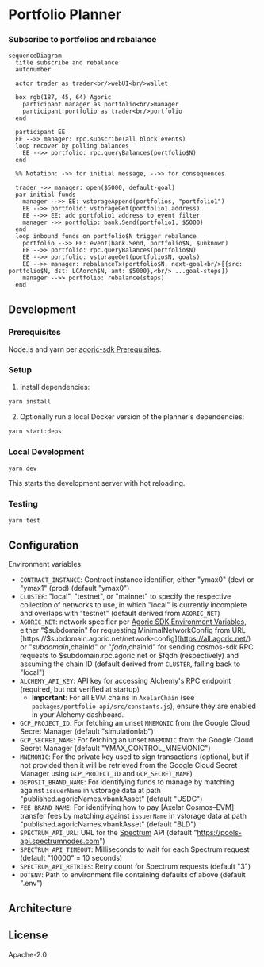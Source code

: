 # Portfolio Planner

### Subscribe to portfolios and rebalance

```mermaid
sequenceDiagram
  title subscribe and rebalance
  autonumber

  actor trader as trader<br/>webUI<br/>wallet

  box rgb(187, 45, 64) Agoric
    participant manager as portfolio<br/>manager
    participant portfolio as trader<br/>portfolio
  end

  participant EE
  EE -->> manager: rpc.subscribe(all block events)
  loop recover by polling balances
    EE -->> portfolio: rpc.queryBalances(portfolio$N)
  end

  %% Notation: ->> for initial message, -->> for consequences

  trader ->> manager: open($5000, default-goal)
  par initial funds
    manager -->> EE: vstorageAppend(portfolios, "portfolio1")
    EE -->> portfolio: vstorageGet(portfolio1 address)
    EE -->> EE: add portfolio1 address to event filter
    manager ->> portfolio: bank.Send(portfolio1, $5000)
  end
  loop inbound funds on portfolio$N trigger rebalance
    portfolio -->> EE: event(bank.Send, portfolio$N, $unknown)
    EE -->> portfolio: rpc.queryBalances(portfolio$N)
    EE -->> portfolio: vstorageGet(portfolio$N, goals)
    EE -->> manager: rebalanceTx(portfolio$N, next-goal<br/>[{src: portfolio$N, dst: LCAorch$N, amt: $5000},<br/> ...goal-steps])
    manager -->> portfolio: rebalance(steps)
  end
```

## Development

### Prerequisites

Node.js and yarn per [agoric-sdk Prerequisites](../../README.md#prerequisites).

### Setup

1. Install dependencies:
```bash
yarn install
```
2. Optionally run a local Docker version of the planner's dependencies:
```bash
yarn start:deps
```

### Local Development

```bash
yarn dev
```

This starts the development server with hot reloading.

### Testing

```bash
yarn test
```

## Configuration

Environment variables:

- `CONTRACT_INSTANCE`: Contract instance identifier, either "ymax0" (dev) or "ymax1" (prod) (default "ymax0")
- `CLUSTER`: "local", "testnet", or "mainnet" to specify the respective
  collection of networks to use, in which "local" is currently incomplete and
  overlaps with "testnet" (default derived from `AGORIC_NET`)
- `AGORIC_NET`: network specifier per
  [Agoric SDK Environment Variables](../../docs/env.md), either "$subdomain" for
  requesting MinimalNetworkConfig from URL
  [https://$subdomain.agoric.net/network-config](https://all.agoric.net/) or
  "$subdomain,$chainId" or "$fqdn,$chainId" for sending cosmos-sdk RPC requests
  to $subdomain.rpc.agoric.net or $fqdn (respectively) and assuming the chain ID
  (default derived from `CLUSTER`, falling back to "local")
- `ALCHEMY_API_KEY`: API key for accessing Alchemy's RPC endpoint (required, but not verified at startup)
  - **Important**: For all EVM chains in `AxelarChain` (see `packages/portfolio-api/src/constants.js`), ensure they are enabled in your Alchemy dashboard.
- `GCP_PROJECT_ID`: For fetching an unset `MNEMONIC` from the Google Cloud Secret Manager (default "simulationlab")
- `GCP_SECRET_NAME`: For fetching an unset `MNEMONIC` from the Google Cloud Secret Manager (default "YMAX_CONTROL_MNEMONIC")
- `MNEMONIC`: For the private key used to sign transactions (optional, but if not provided then it will be retrieved from the Google Cloud Secret Manager using `GCP_PROJECT_ID` and `GCP_SECRET_NAME`)
- `DEPOSIT_BRAND_NAME`: For identifying funds to manage by matching against `issuerName` in vstorage data at path "published.agoricNames.vbankAsset" (default "USDC")
- `FEE_BRAND_NAME`: For identifying how to pay [Axelar Cosmos–EVM] transfer fees by matching against `issuerName` in vstorage data at path "published.agoricNames.vbankAsset" (default "BLD")
- `SPECTRUM_API_URL`: URL for the [Spectrum](https://spectrumnodes.com/) API (default "https://pools-api.spectrumnodes.com")
- `SPECTRUM_API_TIMEOUT`: Milliseconds to wait for each Spectrum request (default "10000" = 10 seconds)
- `SPECTRUM_API_RETRIES`: Retry count for Spectrum requests (default "3")
- `DOTENV`: Path to environment file containing defaults of above (default ".env")

## Architecture



## License

Apache-2.0
